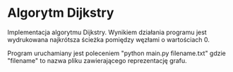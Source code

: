 # Algorytm Dijkstry

Implementacja algorytmu Dijkstry. Wynikiem działania programu jest
wydrukowana najkrótsza ścieżka pomiędzy węzłami o wartościach 0.

Program uruchamiany jest poleceniem "python main.py filename.txt"
gdzie "filename" to nazwa pliku zawierającego reprezentację grafu.